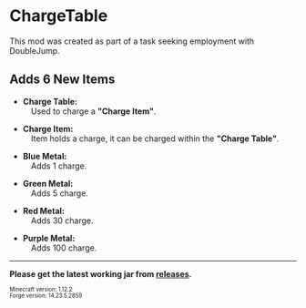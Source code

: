 # ChargeTable

This mod was created as part of a task seeking employment with DoubleJump.

## Adds 6 New Items
- **Charge Table:**   
&emsp;Used to charge a **"Charge Item"**.

- **Charge Item:**   
&emsp;Item holds a charge, it can be charged within the **"Charge Table"**.

- **Blue Metal:**   
&emsp;Adds 1 charge.

- **Green Metal:**   
&emsp;Adds 5 charge.

- **Red Metal:**   
&emsp;Adds 30 charge.

- **Purple Metal:**   
&emsp;Adds 100 charge.



-----------------------------------------------------------------------------------------------------------------------------------------------------------------------
**Please get the latest working jar from [releases](https://github.com/dsevvv/ChargeTable/releases).**

<sub><sub>Minecraft version: 1.12.2</sub></sub>    
<sub><sub>Forge version: 14.23.5.2859</sub></sub>    

